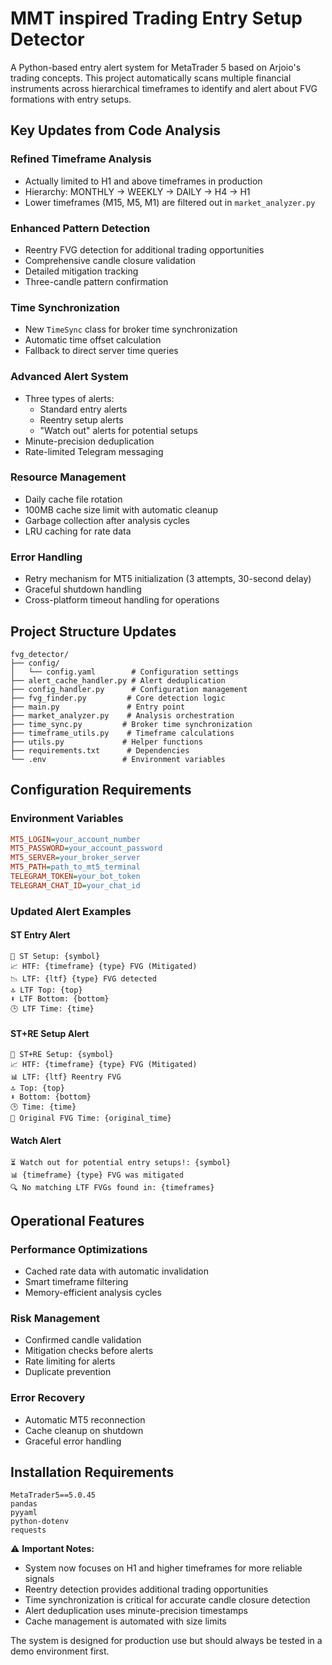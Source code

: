 # MMT inspired Trading Entry Setup Detector

A Python-based entry alert system for MetaTrader 5 based on Arjoio's trading concepts. This project automatically scans multiple financial instruments across hierarchical timeframes to identify and alert about FVG formations with entry setups.

## Key Updates from Code Analysis

### Refined Timeframe Analysis
- Actually limited to H1 and above timeframes in production
- Hierarchy: MONTHLY → WEEKLY → DAILY → H4 → H1
- Lower timeframes (M15, M5, M1) are filtered out in `market_analyzer.py`

### Enhanced Pattern Detection
- Reentry FVG detection for additional trading opportunities
- Comprehensive candle closure validation
- Detailed mitigation tracking
- Three-candle pattern confirmation

### Time Synchronization
- New `TimeSync` class for broker time synchronization
- Automatic time offset calculation
- Fallback to direct server time queries

### Advanced Alert System
- Three types of alerts:
  - Standard entry alerts
  - Reentry setup alerts
  - "Watch out" alerts for potential setups
- Minute-precision deduplication
- Rate-limited Telegram messaging

### Resource Management
- Daily cache file rotation
- 100MB cache size limit with automatic cleanup
- Garbage collection after analysis cycles
- LRU caching for rate data

### Error Handling
- Retry mechanism for MT5 initialization (3 attempts, 30-second delay)
- Graceful shutdown handling
- Cross-platform timeout handling for operations

## Project Structure Updates

```
fvg_detector/
├── config/
│   └── config.yaml        # Configuration settings
├── alert_cache_handler.py # Alert deduplication
├── config_handler.py      # Configuration management
├── fvg_finder.py         # Core detection logic
├── main.py               # Entry point
├── market_analyzer.py    # Analysis orchestration
├── time_sync.py         # Broker time synchronization
├── timeframe_utils.py    # Timeframe calculations
├── utils.py             # Helper functions
├── requirements.txt      # Dependencies
└── .env                 # Environment variables
```

## Configuration Requirements

### Environment Variables
```ini
MT5_LOGIN=your_account_number
MT5_PASSWORD=your_account_password
MT5_SERVER=your_broker_server
MT5_PATH=path_to_mt5_terminal
TELEGRAM_TOKEN=your_bot_token
TELEGRAM_CHAT_ID=your_chat_id
```

### Updated Alert Examples

#### ST Entry Alert
```
🚨 ST Setup: {symbol}
📈 HTF: {timeframe} {type} FVG (Mitigated)
📉 LTF: {ltf} {type} FVG detected
🔝 LTF Top: {top}
⬇ LTF Bottom: {bottom}
🕒 LTF Time: {time}
```

#### ST+RE Setup Alert
```
🎯 ST+RE Setup: {symbol}
📈 HTF: {timeframe} {type} FVG (Mitigated)
📊 LTF: {ltf} Reentry FVG
🔝 Top: {top}
⬇ Bottom: {bottom}
🕒 Time: {time}
📍 Original FVG Time: {original_time}
```

#### Watch Alert
```
⏳ Watch out for potential entry setups!: {symbol}
📊 {timeframe} {type} FVG was mitigated
🔍 No matching LTF FVGs found in: {timeframes}
```

## Operational Features

### Performance Optimizations
- Cached rate data with automatic invalidation
- Smart timeframe filtering
- Memory-efficient analysis cycles

### Risk Management
- Confirmed candle validation
- Mitigation checks before alerts
- Rate limiting for alerts
- Duplicate prevention

### Error Recovery
- Automatic MT5 reconnection
- Cache cleanup on shutdown
- Graceful error handling

## Installation Requirements

```
MetaTrader5==5.0.45
pandas
pyyaml
python-dotenv
requests
```

⚠️ **Important Notes:**
- System now focuses on H1 and higher timeframes for more reliable signals
- Reentry detection provides additional trading opportunities
- Time synchronization is critical for accurate candle closure detection
- Alert deduplication uses minute-precision timestamps
- Cache management is automated with size limits

The system is designed for production use but should always be tested in a demo environment first.